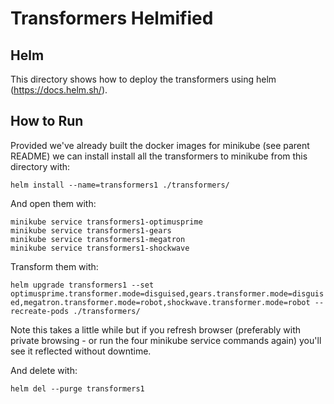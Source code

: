 # Transformers Helmified

## Helm

This directory shows how to deploy the transformers using helm (https://docs.helm.sh/).

## How to Run

Provided we've already built the docker images for minikube (see parent README) we can install install all the transformers to minikube from this directory with:

`helm install --name=transformers1 ./transformers/`

And open them with:

`minikube service transformers1-optimusprime`<br/>
`minikube service transformers1-gears`<br/>
`minikube service transformers1-megatron`<br/>
`minikube service transformers1-shockwave`<br/>

Transform them with:

`helm upgrade transformers1 --set optimusprime.transformer.mode=disguised,gears.transformer.mode=disguised,megatron.transformer.mode=robot,shockwave.transformer.mode=robot --recreate-pods ./transformers/` <br/>

Note this takes a little while but if you refresh browser (preferably with private browsing - or run the four minikube service commands again) you'll see it reflected without downtime.

And delete with:

`helm del --purge transformers1`